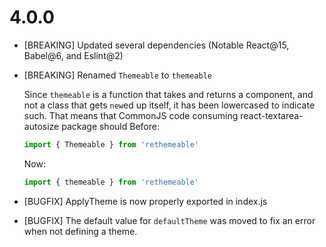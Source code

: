 4.0.0
=====

* [BREAKING] Updated several dependencies (Notable React@15, Babel@6, and Eslint@2)
* [BREAKING] Renamed `Themeable` to `themeable`

  Since `themeable` is a function that takes and returns a component, and not a class that 
  gets `new`ed up itself, it has been lowercased to indicate such.
  That means that CommonJS code consuming react-textarea-autosize package should
  Before:
    ```javascript
    import { Themeable } from 'rethemeable'
    ```
  Now:
    ```javascript
    import { themeable } from 'rethemeable'
    ```

* [BUGFIX] ApplyTheme is now properly exported in index.js
* [BUGFIX] The default value for `defaultTheme` was moved to fix an error when not defining a theme.
